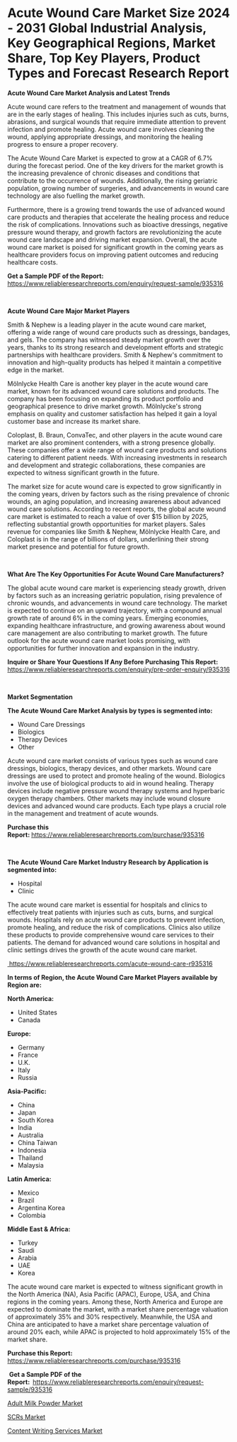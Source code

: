 <p><h1>Acute Wound Care Market Size 2024 - 2031 Global Industrial Analysis, Key Geographical Regions, Market Share, Top Key Players, Product Types and Forecast Research Report</h1></p><p><strong>Acute Wound Care Market Analysis and Latest Trends</strong></p>
<p><p>Acute wound care refers to the treatment and management of wounds that are in the early stages of healing. This includes injuries such as cuts, burns, abrasions, and surgical wounds that require immediate attention to prevent infection and promote healing. Acute wound care involves cleaning the wound, applying appropriate dressings, and monitoring the healing progress to ensure a proper recovery.</p><p>The Acute Wound Care Market is expected to grow at a CAGR of 6.7% during the forecast period. One of the key drivers for the market growth is the increasing prevalence of chronic diseases and conditions that contribute to the occurrence of wounds. Additionally, the rising geriatric population, growing number of surgeries, and advancements in wound care technology are also fuelling the market growth.</p><p>Furthermore, there is a growing trend towards the use of advanced wound care products and therapies that accelerate the healing process and reduce the risk of complications. Innovations such as bioactive dressings, negative pressure wound therapy, and growth factors are revolutionizing the acute wound care landscape and driving market expansion. Overall, the acute wound care market is poised for significant growth in the coming years as healthcare providers focus on improving patient outcomes and reducing healthcare costs.</p></p>
<p><strong>Get a Sample PDF of the Report:&nbsp;</strong> <a href="https://www.reliableresearchreports.com/enquiry/request-sample/935316">https://www.reliableresearchreports.com/enquiry/request-sample/935316</a></p>
<p>&nbsp;</p>
<p><strong>Acute Wound Care Major Market Players</strong></p>
<p><p>Smith & Nephew is a leading player in the acute wound care market, offering a wide range of wound care products such as dressings, bandages, and gels. The company has witnessed steady market growth over the years, thanks to its strong research and development efforts and strategic partnerships with healthcare providers. Smith & Nephew's commitment to innovation and high-quality products has helped it maintain a competitive edge in the market.</p><p>Mölnlycke Health Care is another key player in the acute wound care market, known for its advanced wound care solutions and products. The company has been focusing on expanding its product portfolio and geographical presence to drive market growth. Mölnlycke's strong emphasis on quality and customer satisfaction has helped it gain a loyal customer base and increase its market share.</p><p>Coloplast, B. Braun, ConvaTec, and other players in the acute wound care market are also prominent contenders, with a strong presence globally. These companies offer a wide range of wound care products and solutions catering to different patient needs. With increasing investments in research and development and strategic collaborations, these companies are expected to witness significant growth in the future.</p><p>The market size for acute wound care is expected to grow significantly in the coming years, driven by factors such as the rising prevalence of chronic wounds, an aging population, and increasing awareness about advanced wound care solutions. According to recent reports, the global acute wound care market is estimated to reach a value of over $15 billion by 2025, reflecting substantial growth opportunities for market players. Sales revenue for companies like Smith & Nephew, Mölnlycke Health Care, and Coloplast is in the range of billions of dollars, underlining their strong market presence and potential for future growth.</p></p>
<p>&nbsp;</p>
<p><strong>What Are The Key Opportunities For Acute Wound Care Manufacturers?</strong></p>
<p><p>The global acute wound care market is experiencing steady growth, driven by factors such as an increasing geriatric population, rising prevalence of chronic wounds, and advancements in wound care technology. The market is expected to continue on an upward trajectory, with a compound annual growth rate of around 6% in the coming years. Emerging economies, expanding healthcare infrastructure, and growing awareness about wound care management are also contributing to market growth. The future outlook for the acute wound care market looks promising, with opportunities for further innovation and expansion in the industry.</p></p>
<p><strong>Inquire or Share Your Questions If Any Before Purchasing This Report:</strong> <a href="https://www.reliableresearchreports.com/enquiry/pre-order-enquiry/935316">https://www.reliableresearchreports.com/enquiry/pre-order-enquiry/935316</a></p>
<p>&nbsp;</p>
<p><strong>Market Segmentation</strong></p>
<p><strong>The Acute Wound Care Market Analysis by types is segmented into:</strong></p>
<p><ul><li>Wound Care Dressings</li><li>Biologics</li><li>Therapy Devices</li><li>Other</li></ul></p>
<p><p>Acute wound care market consists of various types such as wound care dressings, biologics, therapy devices, and other markets. Wound care dressings are used to protect and promote healing of the wound. Biologics involve the use of biological products to aid in wound healing. Therapy devices include negative pressure wound therapy systems and hyperbaric oxygen therapy chambers. Other markets may include wound closure devices and advanced wound care products. Each type plays a crucial role in the management and treatment of acute wounds.</p></p>
<p><strong>Purchase this Report:&nbsp;</strong><a href="https://www.reliableresearchreports.com/purchase/935316">https://www.reliableresearchreports.com/purchase/935316</a></p>
<p>&nbsp;</p>
<p><strong>The Acute Wound Care Market Industry Research by Application is segmented into:</strong></p>
<p><ul><li>Hospital</li><li>Clinic</li></ul></p>
<p><p>The acute wound care market is essential for hospitals and clinics to effectively treat patients with injuries such as cuts, burns, and surgical wounds. Hospitals rely on acute wound care products to prevent infection, promote healing, and reduce the risk of complications. Clinics also utilize these products to provide comprehensive wound care services to their patients. The demand for advanced wound care solutions in hospital and clinic settings drives the growth of the acute wound care market.</p></p>
<p><a href="https://www.reliableresearchreports.com/acute-wound-care-r935316">&nbsp;https://www.reliableresearchreports.com/acute-wound-care-r935316</a></p>
<p><strong>In terms of Region, the Acute Wound Care Market Players available by Region are:</strong></p>
<p>
    <p> <strong> North America: </strong>
        <ul>
            <li>United States</li>
            <li>Canada</li>
        </ul>
        </p> 
    <p> <strong> Europe: </strong>
        <ul>
            <li>Germany</li>
            <li>France</li>
            <li>U.K.</li>
            <li>Italy</li>
            <li>Russia</li>
        </ul>
        </p> 
    <p> <strong> Asia-Pacific: </strong>
        <ul>
            <li>China</li>
            <li>Japan</li>
            <li>South Korea</li>
            <li>India</li>
            <li>Australia</li>
            <li>China Taiwan</li>
            <li>Indonesia</li>
            <li>Thailand</li>
            <li>Malaysia</li>
        </ul>
        </p> 
    <p> <strong> Latin America: </strong>
        <ul>
            <li>Mexico</li>
            <li>Brazil</li>
            <li>Argentina Korea</li>
            <li>Colombia</li>
        </ul>
        </p> 
    <p> <strong> Middle East & Africa: </strong>
        <ul>
            <li>Turkey</li>
            <li>Saudi</li>
            <li>Arabia</li>
            <li>UAE</li>
            <li>Korea</li>
        </ul>
    </p>
    </p>
<p><p>The acute wound care market is expected to witness significant growth in the North America (NA), Asia Pacific (APAC), Europe, USA, and China regions in the coming years. Among these, North America and Europe are expected to dominate the market, with a market share percentage valuation of approximately 35% and 30% respectively. Meanwhile, the USA and China are anticipated to have a market share percentage valuation of around 20% each, while APAC is projected to hold approximately 15% of the market share.</p></p>
<p><strong>Purchase this Report: </strong><a href="https://www.reliableresearchreports.com/purchase/935316">https://www.reliableresearchreports.com/purchase/935316</a></p>
<p>&nbsp;<strong>Get a Sample PDF of the Report:&nbsp;&nbsp;</strong><a href="https://www.reliableresearchreports.com/enquiry/request-sample/935316">https://www.reliableresearchreports.com/enquiry/request-sample/935316</a></p>
<p><strong></strong></p>
<p><p><a href="https://medium.com/@othaleffler2008/adult-milk-powder-market-competitive-analysis-market-trends-and-forecast-to-2031-dd48cbd91752">Adult Milk Powder Market</a></p><p><a href="https://www.linkedin.com/pulse/scrs-market-insights-cagr-trends-growth-strategies-follow-research-d4yte">SCRs Market</a></p><p><a href="https://www.linkedin.com/pulse/content-writing-services-market-research-report-its-history-irt3e">Content Writing Services Market</a></p></p>